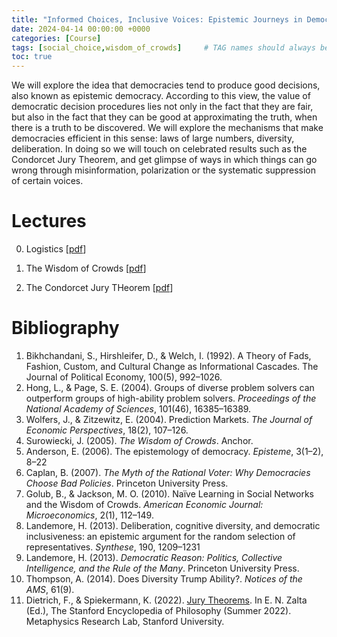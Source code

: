```yaml
---
title: "Informed Choices, Inclusive Voices: Epistemic Journeys in Democratic Decision Making"
date: 2024-04-14 00:00:00 +0000
categories: [Course]
tags: [social_choice,wisdom_of_crowds]     # TAG names should always be lowercase
toc: true
---
```


We will explore the idea that democracies tend to produce good decisions, also known as epistemic democracy. 
According to this view, the value of democratic decision procedures lies not only in the fact that they are fair, 
but also in the fact that they can be good at approximating the truth, when there is a truth to be discovered.
We will explore the mechanisms that make democracies efficient in this sense: laws of large numbers, diversity, deliberation. 
In doing so we will touch on celebrated results such as the Condorcet Jury Theorem, and get glimpse of ways in which things 
can go wrong through misinformation, polarization or the systematic suppression of certain voices.


# Lectures
0. Logistics 
    [[pdf](/content/teaching/2024-epistemic-democracy/00-logistics.pdf)]

1. The Wisdom of Crowds 
    [[pdf](/content/teaching/2024-epistemic-democracy/01-wisdom-of-crowds.pdf)]

2. The Condorcet Jury THeorem
    [[pdf](/content/teaching/2024-epistemic-democracy/02-cjt.pdf)]


# Bibliography

1. Bikhchandani, S., Hirshleifer, D., & Welch, I. (1992). A Theory of Fads, Fashion, Custom, and Cultural Change as Informational Cascades. The Journal of Political Economy, 100(5), 992–1026.
2. Hong, L., & Page, S. E. (2004). Groups of diverse problem solvers can outperform groups of high-ability problem solvers. *Proceedings of the National Academy of Sciences*, 101(46), 16385–16389.
3. Wolfers, J., & Zitzewitz, E. (2004). Prediction Markets. *The Journal of Economic Perspectives*, 18(2), 107–126.
4. Surowiecki, J. (2005). *The Wisdom of Crowds*. Anchor.
5. Anderson, E. (2006). The epistemology of democracy. *Episteme*, 3(1–2), 8–22
6. Caplan, B. (2007). *The Myth of the Rational Voter: Why Democracies Choose Bad Policies*. Princeton University Press.
7. Golub, B., & Jackson, M. O. (2010). Naïve Learning in Social Networks and the Wisdom of Crowds. *American Economic Journal: Microeconomics*, 2(1), 112–149.
8. Landemore, H. (2013). Deliberation, cognitive diversity, and democratic inclusiveness: an epistemic argument for the random selection of representatives. *Synthese*, 190, 1209–1231
9. Landemore, H. (2013). *Democratic Reason: Politics, Collective Intelligence, and the Rule of the Many*. Princeton University Press.
10. Thompson, A. (2014). Does Diversity Trump Ability?. *Notices of the AMS*, 61(9).
11. Dietrich, F., & Spiekermann, K. (2022). [Jury Theorems](https://plato.stanford.edu/archives/sum2022/entries/jury-theorems/). In E. N. Zalta (Ed.), The Stanford Encyclopedia of Philosophy (Summer 2022). Metaphysics Research Lab, Stanford University.